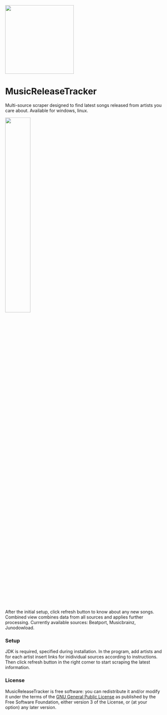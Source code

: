 <img src="https://github.com/BLCK-B/MusicReleaseTracker/assets/123077751/f432e824-6772-401e-8419-90da707887f4)" width="220px"/>

# MusicReleaseTracker

Multi-source scraper designed to find latest songs released from artists you care about. Available for windows, linux.

<img src="https://github.com/BLCK-B/MusicReleaseTracker/assets/123077751/ac417ea7-31d0-4371-a67c-7a31586a2a5e" width="40%"/>

After the initial setup, click refresh button to know about any new songs. Combined view combines data from all sources and applies further processing. Currently available sources: Beatport, Musicbrainz, Junodowload.

### Setup

JDK is required, specified during installation. In the program, add artists and for each artist insert links for inidividual sources according to instructions. Then click refresh button in the right corner to start scraping the latest information.

### License

MusicReleaseTracker is free software: you can redistribute it and/or modify it under the terms of the [GNU General Public License](https://www.gnu.org/licenses/gpl-3.0.html) as published by the Free Software Foundation, either version 3 of the License, or (at your option) any later version.
